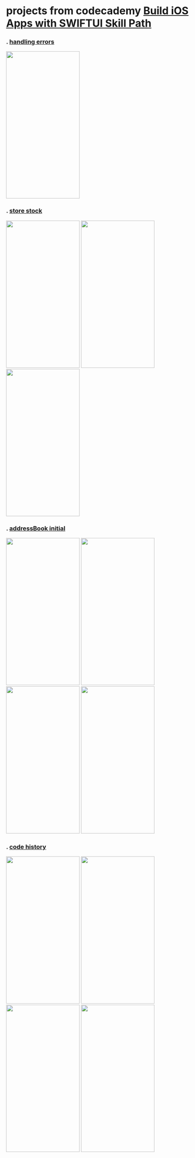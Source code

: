 # projects from codecademy [Build iOS Apps with SWIFTUI Skill Path](https://www.codecademy.com/learn/paths/build-ios-apps-with-swiftui)


### . [handling errors](https://github.com/d-llirium/codecademy/blob/main/Code%20History/README.md)

<img src="https://github.com/d-llirium/codecademy/blob/main/HandlingErrors.png?raw=true" width="200" height="400">


### . [store stock](https://github.com/d-llirium/codecademy/blob/main/StoreStock/README.md)

<img src="https://github.com/d-llirium/codecademy/blob/main/StoreStock01.png?raw=true" width="200" height="400"> <img src="https://github.com/d-llirium/codecademy/blob/main/StoreStock02.png?raw=true" width="200" height="400"> <img src="https://github.com/d-llirium/codecademy/blob/main/StoreStock03.png?raw=true" width="200" height="400"> 


### . [addressBook initial](https://github.com/d-llirium/codecademy/tree/main/AddressBook-Initial#readme)

<img src="https://github.com/d-llirium/codecademy/blob/main/AddressBook01.png?raw=true" width="200" height="400"> <img src="https://github.com/d-llirium/codecademy/blob/main/AddressBook02.png?raw=true"  width="200" height="400"> <img src="https://github.com/d-llirium/codecademy/blob/main/AddressBook03.png?raw=true"  width="200" height="400"> <img src="https://github.com/d-llirium/codecademy/blob/main/AddressBook04.png?raw=true"  width="200" height="400">


### . [code history](https://github.com/d-llirium/codecademy/blob/main/Code%20History/README.md)

<img src="https://github.com/d-llirium/codecademy/blob/main/CodeHistory01.png?raw=true" width="200" height="400"> <img src="https://github.com/d-llirium/codecademy/blob/main/CodeHistory02.png?raw=true" width="200" height="400">  <img src="https://github.com/d-llirium/codecademy/blob/main/CodeHistory03.png?raw=true" width="200" height="400"> <img src="https://github.com/d-llirium/codecademy/blob/main/CodeHistory04.png?raw=true" width="200" height="400">
